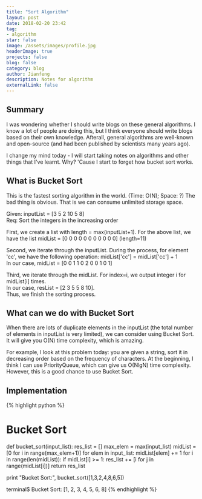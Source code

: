 ```yaml
---
title: "Sort Algorithm"
layout: post
date: 2018-02-20 23:42
tag:
- algorithm
star: false
image: /assets/images/profile.jpg
headerImage: true
projects: false
blog: false
category: blog
author: Jianfeng
description: Notes for algorithm
externalLink: false
---
```


## Summary

I was wondering whether I should write blogs on these general algorithms. I know a lot of people are doing this, but I think everyone should write blogs based on their own knowledge. Afterall, general algorithms are well-known and open-source (and had been published by scientists many years ago).<br/>

I change my mind today - I will start taking notes on algorithms and other things that I've learnt. Why? 'Cause I start to forget how bucket sort works.

## What is Bucket Sort

This is the fastest sorting algorithm in the world. (Time: O(N); Space: ?) The bad thing is obvious. That is we can consume unlimited storage space.<br/>

Given: inputList = [3 5 2 10 5 8]<br/>
Req: Sort the integers in the increasing order<br/>

First, we create a list with length = max(inputList+1). For the above list, we have the list midList = [0 0 0 0 0 0 0 0 0 0 0] (length=11)<br/>

Second, we iterate through the inputList. During the process, for element 'cc', we have the following operation: midList['cc'] = midList['cc'] + 1<br/>
In our case, midList = [0 0 1 1 0 2 0 0 1 0 1]<br/>

Third, we iterate through the midList. For index=i, we output integer i for midList[i] times.<br/>
In our case, resList = [2 3 5 5 8 10].<br/>
Thus, we finish the sorting process.<br/>

## What can we do with Bucket Sort

When there are lots of duplicate elements in the inputList (the total number of elements in inputList is very limited), we can consider using Bucket Sort. It will give you O(N) time complexity, which is amazing.<br/>

For example, I look at this problem today: you are given a string, sort it in decreasing order based on the frequency of characters. At the beginning, I think I can use PriorityQueue, which can give us O(NlgN) time complexity. However, this is a good chance to use Bucket Sort.

## Implementation

{% highlight python %}
# Bucket Sort
def bucket_sort(input_list):
    res_list = []
    max_elem = max(input_list)
    midList = [0 for i in range(max_elem+1)]
    for elem in input_list:
        midList[elem] += 1
    for i in range(len(midList)):
        if midList[i] >= 1:
            res_list += [i for j in range(midList[i])]
    return res_list

print "Bucket Sort:", bucket_sort([1,3,2,4,8,6,5])

<Results>
terminal$ Bucket Sort: [1, 2, 3, 4, 5, 6, 8]
{% endhighlight %}

